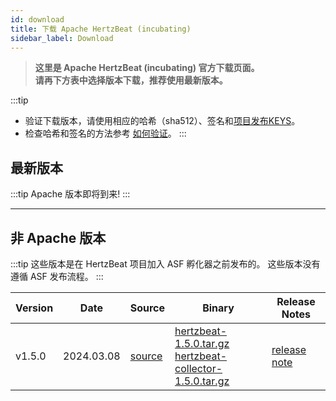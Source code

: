 ```yaml
---
id: download
title: 下载 Apache HertzBeat (incubating)
sidebar_label: Download
---
```


> **这里是 Apache HertzBeat (incubating) 官方下载页面。**       
> **请再下方表中选择版本下载，推荐使用最新版本。**

:::tip
- 验证下载版本，请使用相应的哈希（sha512）、签名和[项目发布KEYS](https://downloads.apache.org/incubator/hertzbeat/KEYS)。
- 检查哈希和签名的方法参考 [如何验证](https://www.apache.org/dyn/closer.cgi#verify)。
:::

## 最新版本

:::tip
Apache 版本即将到来!
:::

---- 

## 非 Apache 版本

:::tip
这些版本是在 HertzBeat 项目加入 ASF 孵化器之前发布的。
这些版本没有遵循 ASF 发布流程。
:::

| Version | Date       | Source                                                                     | Binary                                                                                                                                                                                                                                                  | Release Notes                                                           |
|---------|------------|----------------------------------------------------------------------------|---------------------------------------------------------------------------------------------------------------------------------------------------------------------------------------------------------------------------------------------------------|-------------------------------------------------------------------------|
| v1.5.0  | 2024.03.08 | [source](https://github.com/apache/hertzbeat/archive/refs/tags/v1.5.0.zip) | [hertzbeat-1.5.0.tar.gz](https://github.com/apache/hertzbeat/releases/download/v1.5.0/hertzbeat-1.5.0.tar.gz) <br/> [hertzbeat-collector-1.5.0.tar.gz](https://github.com/apache/hertzbeat/releases/download/v1.5.0/hertzbeat-collector-1.5.0.tar.gz) | [release note](https://github.com/apache/hertzbeat/releases/tag/v1.5.0) |

